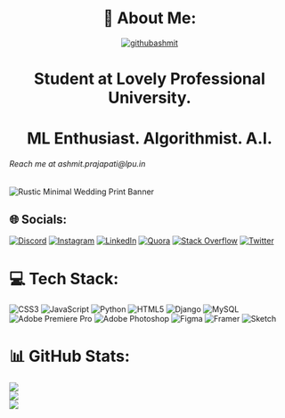 <h1 align="center"> 💫 About Me: </h1>

<p align="center"> 
<a href="https://readme-typing-svg.herokuapp.com"><img src="https://readme-typing-svg.herokuapp.com?color=%2336BCF7&center=true&vCenter=true&width=600&lines=Hi+there+👋,+I+am+Ashmit+Prajapati;+Welcome+to+My+Profile+!;Always+learning+new+things+!+!+!" alt="githubashmit" /></a>
</p>

<h1 align="center">Student at Lovely Professional University. </h1>
<h1 align="center"> ML Enthusiast. Algorithmist. A.I.</h1>
<h6> Reach me at ashmit.prajapati@lpu.in</h6>

![Rustic Minimal Wedding Print Banner](https://user-images.githubusercontent.com/115689443/221091119-1d8f71a6-712c-4769-8e4d-c430c22632dd.png)

## 🌐 Socials:
[![Discord](https://img.shields.io/badge/Discord-%237289DA.svg?logo=discord&logoColor=white)](https://discord.gg/https://discord.com/channels/1039403244440526858/1043152112084852747) [![Instagram](https://img.shields.io/badge/Instagram-%23E4405F.svg?logo=Instagram&logoColor=white)](https://instagram.com/ashmitvisuals) [![LinkedIn](https://img.shields.io/badge/LinkedIn-%230077B5.svg?logo=linkedin&logoColor=white)](https://linkedin.com/in/https://www.linkedin.com/in/ashmit-prajapati-b26657256/) [![Quora](https://img.shields.io/badge/Quora-%23B92B27.svg?logo=Quora&logoColor=white)](https://quora.com/profile/https://www.quora.com/profile/Ashmit-Prajapati-2) [![Stack Overflow](https://img.shields.io/badge/-Stackoverflow-FE7A16?logo=stack-overflow&logoColor=white)](https://stackoverflow.com/users/20744040) [![Twitter](https://img.shields.io/badge/Twitter-%231DA1F2.svg?logo=Twitter&logoColor=white)](https://twitter.com/https://twitter.com/AshmitPrajapat7) 

# 💻 Tech Stack:
![CSS3](https://img.shields.io/badge/css3-%231572B6.svg?style=for-the-badge&logo=css3&logoColor=white) ![JavaScript](https://img.shields.io/badge/javascript-%23323330.svg?style=for-the-badge&logo=javascript&logoColor=%23F7DF1E) ![Python](https://img.shields.io/badge/python-3670A0?style=for-the-badge&logo=python&logoColor=ffdd54) ![HTML5](https://img.shields.io/badge/html5-%23E34F26.svg?style=for-the-badge&logo=html5&logoColor=white) ![Django](https://img.shields.io/badge/django-%23092E20.svg?style=for-the-badge&logo=django&logoColor=white) ![MySQL](https://img.shields.io/badge/mysql-%2300f.svg?style=for-the-badge&logo=mysql&logoColor=white) ![Adobe Premiere Pro](https://img.shields.io/badge/Adobe%20Premiere%20Pro-9999FF.svg?style=for-the-badge&logo=Adobe%20Premiere%20Pro&logoColor=white) ![Adobe Photoshop](https://img.shields.io/badge/adobephotoshop-%2331A8FF.svg?style=for-the-badge&logo=adobephotoshop&logoColor=white) 	![Figma](https://img.shields.io/badge/figma-%23F24E1E.svg?style=for-the-badge&logo=figma&logoColor=white) ![Framer](https://img.shields.io/badge/Framer-black?style=for-the-badge&logo=framer&logoColor=blue) ![Sketch](https://img.shields.io/badge/Sketch-FFB387?style=for-the-badge&logo=sketch&logoColor=black)
# 📊 GitHub Stats:
![](https://github-readme-stats.vercel.app/api?username=githubashmit&theme=dark&hide_border=false&include_all_commits=false&count_private=false)<br/>
![](https://github-readme-streak-stats.herokuapp.com/?user=githubashmit&theme=dark&hide_border=false)<br/>
![](https://github-readme-stats.vercel.app/api/top-langs/?username=githubashmit&theme=dark&hide_border=false&include_all_commits=false&count_private=false&layout=compact)



<!-- Proudly created with GPRM ( https://gprm.itsvg.in ) -->
